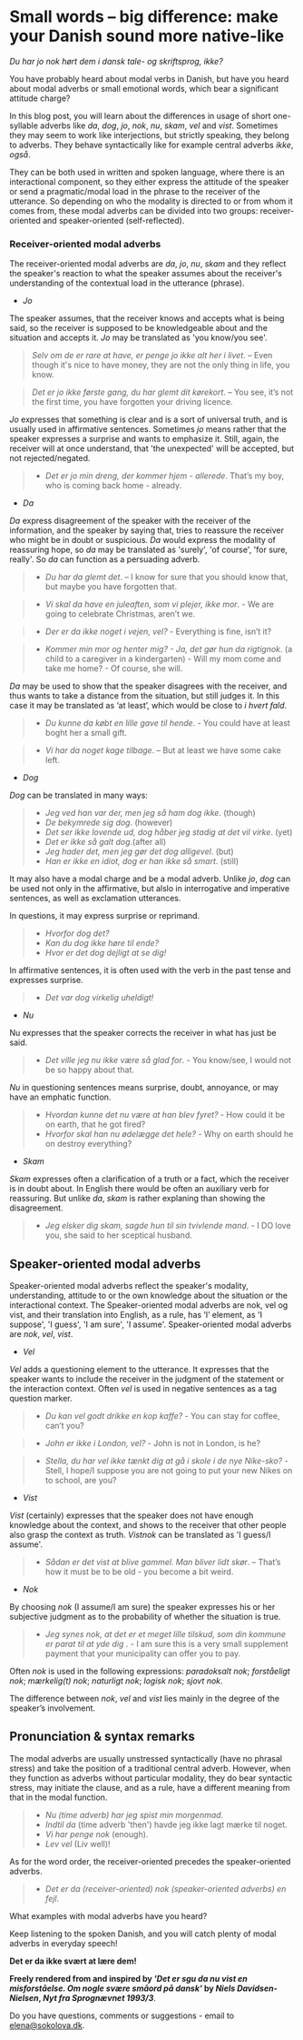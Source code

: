# Small words – big difference: make your Danish sound more native-like

*Du har jo nok hørt dem i dansk tale- og skriftsprog, ikke?* 

You have probably heard about modal verbs in Danish, but have you heard about modal adverbs or small emotional words, which bear а significant attitude charge? 

In this blog post, you will learn about the differences in usage of short one-syllable adverbs like *da*, *dog*, *jo*, *nok*, *nu*, *skam*, *vel* and *vist*. Sometimes they may seem to work like interjections, but strictly speaking, they belong to adverbs. They behave syntactically like for example central adverbs *ikke*, *også*.

They can be both used in written and spoken language, where there is an interactional component, so they either express the attitude of the speaker or send a pragmatic/modal load in the phrase to the receiver of the utterance. So depending on who the modality is directed to or from whom it comes from, these modal adverbs can be divided into two groups: receiver-oriented and speaker-oriented (self-reflected). 

### Receiver-oriented modal adverbs 

The receiver-oriented modal adverbs  are *da*, *jo*, *nu*, *skam* and they reflect the speaker's reaction to what the speaker assumes about the receiver's understanding of the contextual load in the utterance (phrase).

* *Jo* 

The speaker assumes, that the receiver knows and accepts what is being said, so the receiver is supposed to be knowledgeable about and the situation and accepts it. *Jo* may be translated as 'you know/you see'.

> *Selv om de er rare at have, er penge jo ikke alt her i livet*. – Even though it's nice to have money, they are not the only thing in life, you know. 

> *Det er jo ikke første gang, du har glemt dit kørekort*. – You see, it’s not the first time, you have forgotten your driving licence. 

*Jo* expresses that something is clear and is a sort of universal truth, and is usually used in affirmative sentences.
Sometimes *jo* means rather that the speaker expresses a surprise and wants to emphasize it. Still, again, the receiver will at once understand, that 'the unexpected' will be accepted, but not rejected/negated. 

> * *Det er jo min dreng, der kommer hjem - allerede*. That’s my boy, who is coming back home - already.


* *Da*

*Da* express disagreement of the speaker with the receiver of the information, and the speaker by saying that, tries to reassure the receiver who might be in doubt or suspicious. *Da* would express the modality of reassuring hope, so *da* may be translated as 'surely', 'of course', 'for sure, really'. So *da* can function as a persuading adverb.  

> * *Du har da glemt det*. – I know for sure that you should know that, but maybe you have forgotten that. 

> * *Vi skal da have en juleaften, som vi plejer, ikke mor*. - We are going to celebrate Christmas, aren’t we. 

> * *Der er da ikke noget i vejen, vel?* - Everything is fine, isn’t it?

> * *Kommer min mor og henter mig? - Ja, det gør hun da rigtignok*. (a child to a caregiver in a kindergarten) - Will my mom come and take me home? - Of course, she will.  

*Da* may be used to show that the speaker disagrees with the receiver, and thus wants to take a distance from the situation, but still judges it. In this case it may be translated as ‘at least’, which would be close to *i hvert fald*. 

> * *Du kunne da købt en lille gave til hende*. - You could have at least boght her a small gift. 

> * *Vi har da noget kage tilbage*. – But at least we have some cake left.


* *Dog*

*Dog* can be translated in many ways:

> * *Jeg ved han var der, men jeg så ham dog ikke*. (though) 
> * *De bekymrede sig dog*. (however)
> * *Det ser ikke lovende ud, dog håber jeg stadig at det vil virke*. (yet) 
> * *Det er ikke så galt dog*.(after all)
> * *Jeg hader det, men jeg gør det dog alligevel*. (but)
> * *Han er ikke en idiot, dog er han ikke så smart*. (still)

It may also have a modal charge and be a modal adverb. Unlike *jo*, *dog* can be used not only in the affirmative, but alslo in interrogative and imperative sentences, as well as exclamation utterances. 

In questions, it may express surprise or reprimand. 

> * *Hvorfor dog det?* 
> * *Kan du dog ikke høre til ende?* 
> * *Hvor er det dog dejligt at se dig!*

In affirmative sentences, it is often used with the verb in the past tense and expresses surprise.

> * *Det var dog virkelig uheldigt!*


* *Nu*

Nu expresses that the speaker corrects the receiver in what has just be said. 

> * *Det ville jeg nu ikke være så glad for*. - You know/see, I would not be so happy about that. 

*Nu* in questioning sentences means surprise, doubt, annoyance, or may have an emphatic function.  

> * *Hvordan kunne det nu være at han blev fyret?* - How could it be on earth, that he got fired? 
> * *Hvorfor skal han nu ødelægge det hele?* - Why on earth should he on destroy everything? 


* *Skam*

*Skam* expresses often a clarification of a truth or a fact, which the receiver is in doubt about. In English there would be often an auxiliary verb for reassuring. But unlike *da*, *skam* is rather explaning than showing the disagreement. 

> * *Jeg elsker dig skam, sagde hun til sin tvivlende mand*. - I DO love you, she said to her sceptical husband.


## Speaker-oriented modal adverbs

Speaker-oriented modal adverbs reflect the speaker's modality, understanding, attitude to or the own knowledge about the situation or the interactional context. The Speaker-oriented modal adverbs are nok, vel og vist, and their translation into English, as a rule, has ‘I’ element, as 'I suppose', 'I guess', 'I am sure', 'I assume'. Speaker-oriented modal adverbs are *nok*, *vel*, *vist*.


* *Vel*

*Vel* adds a questioning element to the utterance. It expresses that the speaker wants to include the receiver in the judgment of the statement or the interaction context. Often *vel* is used in negative sentences as a tag question marker. 

> * *Du kan vel godt drikke en kop kaffe?* - You can stay for coffee, can’t you?

> * *John er ikke i London, vel?* - John is not in London, is he?

> * *Stella, du har vel ikke tænkt dig at gå i skole i de nye Nike-sko?* - Stell, I hope/I suppose you are not going to put your new Nikes on to school, are you?


* *Vist*

*Vist* (certainly) expresses that the speaker does not have enough knowledge about the context, and shows to the receiver that other people also grasp the context as truth. *Vistnok* can be translated as 'I guess/I assume'. 

> * *Sådan er det vist at blive gammel. Man bliver lidt skør*. – That’s how it must be to be old - you become a bit weird. 


* *Nok*

By choosing *nok* (I assume/I am sure) the speaker expresses his or her subjective judgment as to the probability of whether the situation is true.  

> * *Jeg synes nok, at det er et meget lille tilskud, som din kommune er parat til at yde dig* . - I am sure this is a very small supplement payment that your municipality can offer you to pay. 

Often *nok* is used in the following expressions: *paradoksalt nok*; *forståeligt nok*; *mærkelig(t) nok*; *naturligt nok*; *logisk nok*; *sjovt nok*. 

The difference between *nok*, *vel* and *vist* lies mainly in the degree of the speaker’s involvement.

## Pronunciation & syntax remarks

The modal adverbs are usually unstressed syntactically (have no phrasal stress) and take the position of a traditional central adverb. However, when they function as adverbs without particular modality, they do bear syntactic stress, may initiate the clause, and as a rule, have a different meaning from that in the modal function. 

> * *Nu (time adverb) har jeg spist min morgenmad*.
> * *Indtil da* (time adverb 'then') havde jeg ikke lagt mærke til noget.
> * *Vi har penge nok* (enough).
> * *Lev vel* (Liv well)!

As for the word order, the receiver-oriented precedes the speaker-oriented adverbs.  

> * *Det er da (receiver-oriented) nok (speaker-oriented adverbs) en fejl*. 

What examples with modal adverbs have you heard? 

Keep listening to the spoken Danish, and you will catch plenty of modal adverbs in everyday speech! 

**Det er da ikke svært at lære dem!**

**Freely rendered from and inspired by *'Det er sgu da nu vist en misforståelse. Om nogle svære småord på dansk'* by *Niels Davidsen-Nielsen*, *Nyt fra Sprognævnet 1993/3***. 

Do you have questions, comments or suggestions - email to [elena@sokolova.dk](mailto:elena@sokolova.dk). 

<script async data-uid="135a810818" src="https://fantastic-artisan-8379.ck.page/135a810818/index.js"></script>


